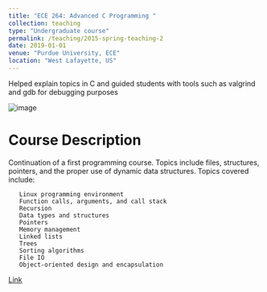 ```yaml
---
title: "ECE 264: Advanced C Programming "
collection: teaching
type: "Undergraduate course"
permalink: /teaching/2015-spring-teaching-2
date: 2019-01-01
venue: "Purdue University, ECE"
location: "West Lafayette, US"
---
```


Helped explain topics in C and guided students with tools such as valgrind and gdb for debugging purposes

![image](https://sne21star.github.io/images/gdb.png')

Course Description
======
Continuation of a first programming course. Topics include files, structures, pointers, and the proper use of dynamic data structures. Topics covered include:

       Linux programming environment
       Function calls, arguments, and call stack
       Recursion
       Data types and structures
       Pointers
       Memory management
       Linked lists
       Trees
       Sorting algorithms
       File IO
       Object-oriented design and encapsulation

[Link](https://engineering.purdue.edu/ECE/Academics/Undergraduates/UGO/CourseInfo/courseInfo?courseid=591&show=true&type=undergrad)
